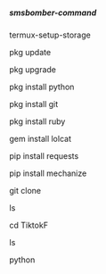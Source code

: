 ##### smsbomber-command
termux-setup-storage

pkg update

pkg upgrade

pkg install python

pkg install git

pkg install ruby

gem install lolcat

pip install requests

pip install mechanize

git clone 

ls

cd TiktokF

ls

python 
